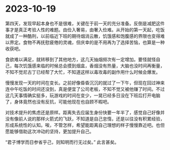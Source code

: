 # 2023-10-19

第四天，发现早起本身也不是很难，关键在于前一天的充分准备。反倒是减肥这件事才是真正考验人性的难题。由俭入奢易，由奢入俭难。从开始的第一天起，吃饭就成了一种酷刑，以前临近下班的期待烟消云散，饥饿感和饱腹感的界限也变得难以界定。食物不再抚慰疲倦的灵魂，但庆幸的是不用再为了选择苦恼，也算是一种收获吧。

食欲难以满足，就转移到了其他地方，这几天抽烟频次有一定增加。要怪就怪自己，每次饥饿感来临的时候总会摸到烟盒，香烟没有热量，大脑也没时间再衡量，不知不觉尼古丁已经帮了大忙，不知道这样以毒攻毒的副作用什么时候会爆发。

慢慢发现一天的时间在变长。之前好像昏昏沉沉的就过了一下午，但现在回过神来连中午吃饭的时间还没到，真是便宜了公司老板，不知不觉又被他赚了时间。不过这几天事情确实挺多，玩游戏的时间在变少，一晃已经多日没在下班后打开电脑了，身体竟然也没有反抗，可能他现在也自顾不暇吧。

对技术提升的焦虑还是原样。距离失去应届生身份快要一年半了，感觉自己好像并没有像前人说的那样火箭式的飞跃，不知道是自己怠惰，还是以往没有积累经验，形成系统性的认知。唉，不管怎样，希望能距离自己理想的样子慢慢靠近吧。也但愿能够借助这次冲动的坚持，更加提升自己。

“君子博学而日参省乎己，则知明而行无过矣。”  此言甚矣。